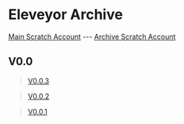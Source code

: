 # Eleveyor Archive
[Main Scratch Account](https://scratch.mit.edu/users/C3aca/) --- [Archive Scratch Account](https://scratch.mit.edu/users/C3aca_Archive/)


## V0.0


> [V0.0.3](https://scratch.mit.edu/projects/807043107/)

> [V0.0.2](https://scratch.mit.edu/projects/807042798/)

> [V0.0.1](https://scratch.mit.edu/projects/806673308/)

